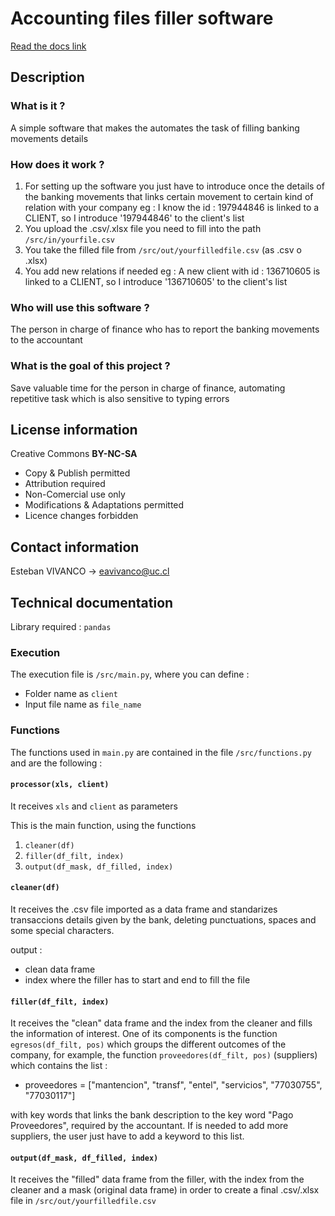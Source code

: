 # Accounting files filler software

[Read the docs link](https://readthedocs.org/projects/eavivanco-logiciel-socle-rtd/)

## Description

### What is it ?

A simple software that makes the automates the task of filling banking movements details

### How does it work ?

1. For setting up the software you just have to introduce once the details of the banking movements that links certain movement to certain kind of relation with your company
eg : I know the id : 197944846 is linked to a CLIENT, so I introduce '197944846' to the client's list
2. You upload the .csv/.xlsx file you need to fill into the path ```/src/in/yourfile.csv```
3. You take the filled file from ```/src/out/yourfilledfile.csv``` (as .csv o .xlsx)
4. You add new relations if needed
eg : A new client with id : 136710605 is linked to a CLIENT, so I introduce '136710605' to the client's list

### Who will use this software ?

The person in charge of finance who has to report the banking movements to the accountant

### What is the goal of this project ?

Save valuable time for the person in charge of finance, automating repetitive task which is also sensitive to typing errors

## License information

Creative Commons **BY-NC-SA**

- Copy & Publish permitted 
- Attribution required
- Non-Comercial use only
- Modifications & Adaptations permitted
- Licence changes forbidden

## Contact information

Esteban VIVANCO -> eavivanco@uc.cl

## Technical documentation

Library required : ```pandas```

### Execution

The execution file is ```/src/main.py```, where you can define :
- Folder name as ```client```
- Input file name as ```file_name```

### Functions

The functions used in ```main.py``` are contained in the file ```/src/functions.py``` and are the following :

#### ```processor(xls, client)```

It receives ```xls``` and ```client``` as parameters 

This is the main function, using the functions 
1. ```cleaner(df)```
2. ```filler(df_filt, index)```
3. ```output(df_mask, df_filled, index)```

#### ```cleaner(df)```

It receives the .csv file imported as a data frame and standarizes transaccions details given by the bank, deleting punctuations, spaces and some special characters.

output : 
- clean data frame
- index where the filler has to start and end to fill the file

#### ```filler(df_filt, index)```

It receives the "clean" data frame and the index from the cleaner and fills the information of interest. One of its components is the function ```egresos(df_filt, pos)``` which groups the different outcomes of the company, for 
example, the function ```proveedores(df_filt, pos)``` (suppliers) which contains the list :

- proveedores = ["mantencion", "transf", "entel", "servicios", "77030755", "77030117"]

with key words that links the bank description to the key word "Pago Proveedores", required by the accountant. If is needed to add more suppliers, the user just have to add a keyword to this list.

#### ```output(df_mask, df_filled, index)```

It receives the "filled" data frame from the filler, with the index from the cleaner and a mask (original data frame) in order to create a final .csv/.xlsx file in ```/src/out/yourfilledfile.csv```
